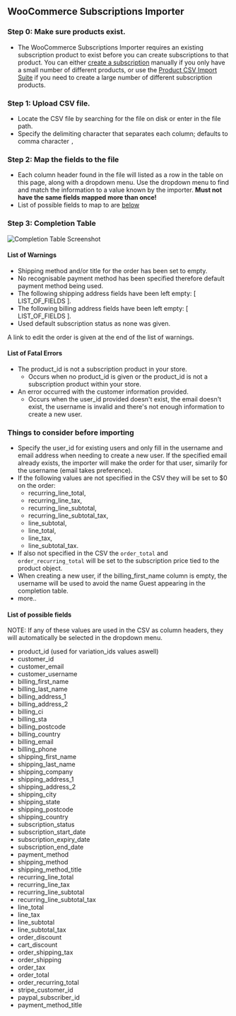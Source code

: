 ## WooCommerce Subscriptions Importer

### Step 0: Make sure products exist.
  - The WooCommerce Subscriptions Importer requires an existing subscription product to exist before you can create subscriptions to that product. You can either [create a subscription](http://docs.woothemes.com/document/subscriptions/store-manager-guide/#section-1) manually if you only have a small number of different products, or use the [Product CSV Import Suite](http://www.woothemes.com/products/product-csv-import-suite/) if you need to create a large number of different subscription products.

### Step 1: Upload CSV file.
  - Locate the CSV file by searching for the file on disk or enter in the file path.
  - Specify the delimiting character that separates each column; defaults to comma character `,`

### Step 2: Map the fields to the file 
- Each column header found in the file will listed as a row in the table on this page, along with a dropdown menu. Use the dropdown menu to find and match the information to a value known by the importer. <strong>Must not have the same fields mapped more than once!</strong>
- List of possible fields to map to are <a href="https://github.com/thenbrent/woocommerce-subscriptions-importer/edit/master/README.md#list-of-possible-fields">below</a>

### Step 3: Completion Table
![Completion Table Screenshot](http://i59.tinypic.com/suyil5.png)
#### List of Warnings
- Shipping method and/or title for the order has been set to empty.
- No recognisable payment method has been specified therefore default payment method being used.
- The following shipping address fields have been left empty: [ LIST_OF_FIELDS ].
- The following billing address fields have been left empty: [ LIST_OF_FIELDS ].
- Used default subscription status as none was given.

A link to edit the order is given at the end of the list of warnings.

#### List of Fatal Errors
- The product_id is not a subscription product in your store.
  - Occurs when no product_id is given or the product_id is not a subscription product within your store.
- An error occurred with the customer information provided.
  - Occurs when the user_id provided doesn't exist, the email doesn't exist, the username is invalid and there's not enough information to create a new user.


### Things to consider before importing
- Specify the user_id for existing users and only fill in the username and email address when needing to create a new user. If the specified email already exists, the importer will make the order for that user, simarily for the username (email takes preference).
- If the following values are not specified in the CSV they will be set to $0 on the order: 
  - recurring_line_total, 
  - recurring_line_tax, 
  - recurring_line_subtotal, 
  - recurring_line_subtotal_tax, 
  - line_subtotal, 
  - line_total, 
  - line_tax, 
  - line_subtotal_tax.
- If also not specified in the CSV the `order_total` and `order_recurring_total` will be set to the subscription price tied to the product object.
- When creating a new user, if the billing_first_name column is empty, the username will be used to avoid the name Guest appearing in the completion table.
- more..

#### List of possible fields
NOTE: If any of these values are used in the CSV as column headers, they will automatically be selected in the dropdown menu.
- product_id (used for variation_ids values aswell)
- customer_id
- customer_email
- customer_username
- billing_first_name
- billing_last_name
- billing_address_1
- billing_address_2
- billing_ci
- billing_sta
- billing_postcode
- billing_country
- billing_email
- billing_phone
- shipping_first_name
- shipping_last_name
- shipping_company
- shipping_address_1
- shipping_address_2
- shipping_city
- shipping_state
- shipping_postcode
- shipping_country
- subscription_status
- subscription_start_date
- subscription_expiry_date
- subscription_end_date
- payment_method
- shipping_method
- shipping_method_title
- recurring_line_total
- recurring_line_tax
- recurring_line_subtotal
- recurring_line_subtotal_tax
- line_total
- line_tax
- line_subtotal
- line_subtotal_tax
- order_discount
- cart_discount
- order_shipping_tax
- order_shipping
- order_tax
- order_total
- order_recurring_total
- stripe_customer_id
- paypal_subscriber_id
- payment_method_title
